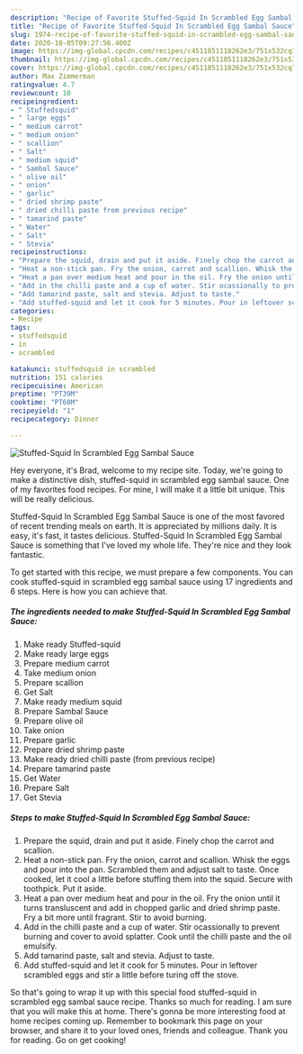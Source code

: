 ```yaml
---
description: "Recipe of Favorite Stuffed-Squid In Scrambled Egg Sambal Sauce"
title: "Recipe of Favorite Stuffed-Squid In Scrambled Egg Sambal Sauce"
slug: 1974-recipe-of-favorite-stuffed-squid-in-scrambled-egg-sambal-sauce
date: 2020-10-05T09:27:56.400Z
image: https://img-global.cpcdn.com/recipes/c4511851118262e3/751x532cq70/stuffed-squid-in-scrambled-egg-sambal-sauce-recipe-main-photo.jpg
thumbnail: https://img-global.cpcdn.com/recipes/c4511851118262e3/751x532cq70/stuffed-squid-in-scrambled-egg-sambal-sauce-recipe-main-photo.jpg
cover: https://img-global.cpcdn.com/recipes/c4511851118262e3/751x532cq70/stuffed-squid-in-scrambled-egg-sambal-sauce-recipe-main-photo.jpg
author: Max Zimmerman
ratingvalue: 4.7
reviewcount: 10
recipeingredient:
- " Stuffedsquid"
- " large eggs"
- " medium carrot"
- " medium onion"
- " scallion"
- " Salt"
- " medium squid"
- " Sambal Sauce"
- " olive oil"
- " onion"
- " garlic"
- " dried shrimp paste"
- " dried chilli paste from previous recipe"
- " tamarind paste"
- " Water"
- " Salt"
- " Stevia"
recipeinstructions:
- "Prepare the squid, drain and put it aside. Finely chop the carrot and scallion."
- "Heat a non-stick pan. Fry the onion, carrot and scallion. Whisk the eggs and pour into the pan. Scrambled them and adjust salt to taste. Once cooked, let it cool a little before stuffing them into the squid. Secure with toothpick. Put it aside."
- "Heat a pan over medium heat and pour in the oil. Fry the onion until it turns transluscent and add in chopped garlic and dried shrimp paste. Fry a bit more until fragrant. Stir to avoid burning."
- "Add in the chilli paste and a cup of water. Stir ocassionally to prevent burning and cover to avoid splatter. Cook until the chilli paste and the oil emulsify."
- "Add tamarind paste, salt and stevia. Adjust to taste."
- "Add stuffed-squid and let it cook for 5 minutes. Pour in leftover scrambled eggs and stir a little before turing off the stove."
categories:
- Recipe
tags:
- stuffedsquid
- in
- scrambled

katakunci: stuffedsquid in scrambled 
nutrition: 151 calories
recipecuisine: American
preptime: "PT39M"
cooktime: "PT60M"
recipeyield: "1"
recipecategory: Dinner

---
```



![Stuffed-Squid In Scrambled Egg Sambal Sauce](https://img-global.cpcdn.com/recipes/c4511851118262e3/751x532cq70/stuffed-squid-in-scrambled-egg-sambal-sauce-recipe-main-photo.jpg)

Hey everyone, it's Brad, welcome to my recipe site. Today, we're going to make a distinctive dish, stuffed-squid in scrambled egg sambal sauce. One of my favorites food recipes. For mine, I will make it a little bit unique. This will be really delicious.



Stuffed-Squid In Scrambled Egg Sambal Sauce is one of the most favored of recent trending meals on earth. It is appreciated by millions daily. It is easy, it's fast, it tastes delicious. Stuffed-Squid In Scrambled Egg Sambal Sauce is something that I've loved my whole life. They're nice and they look fantastic.


To get started with this recipe, we must prepare a few components. You can cook stuffed-squid in scrambled egg sambal sauce using 17 ingredients and 6 steps. Here is how you can achieve that.

<!--inarticleads1-->

##### The ingredients needed to make Stuffed-Squid In Scrambled Egg Sambal Sauce:

1. Make ready  Stuffed-squid
1. Make ready  large eggs
1. Prepare  medium carrot
1. Take  medium onion
1. Prepare  scallion
1. Get  Salt
1. Make ready  medium squid
1. Prepare  Sambal Sauce
1. Prepare  olive oil
1. Take  onion
1. Prepare  garlic
1. Prepare  dried shrimp paste
1. Make ready  dried chilli paste (from previous recipe)
1. Prepare  tamarind paste
1. Get  Water
1. Prepare  Salt
1. Get  Stevia




<!--inarticleads2-->

##### Steps to make Stuffed-Squid In Scrambled Egg Sambal Sauce:

1. Prepare the squid, drain and put it aside. Finely chop the carrot and scallion.
1. Heat a non-stick pan. Fry the onion, carrot and scallion. Whisk the eggs and pour into the pan. Scrambled them and adjust salt to taste. Once cooked, let it cool a little before stuffing them into the squid. Secure with toothpick. Put it aside.
1. Heat a pan over medium heat and pour in the oil. Fry the onion until it turns transluscent and add in chopped garlic and dried shrimp paste. Fry a bit more until fragrant. Stir to avoid burning.
1. Add in the chilli paste and a cup of water. Stir ocassionally to prevent burning and cover to avoid splatter. Cook until the chilli paste and the oil emulsify.
1. Add tamarind paste, salt and stevia. Adjust to taste.
1. Add stuffed-squid and let it cook for 5 minutes. Pour in leftover scrambled eggs and stir a little before turing off the stove.




So that's going to wrap it up with this special food stuffed-squid in scrambled egg sambal sauce recipe. Thanks so much for reading. I am sure that you will make this at home. There's gonna be more interesting food at home recipes coming up. Remember to bookmark this page on your browser, and share it to your loved ones, friends and colleague. Thank you for reading. Go on get cooking!
